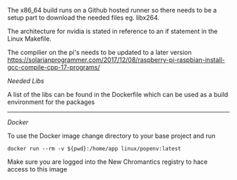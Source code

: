 The x86_64 build runs on a Github hosted runner so there needs to be a setup part to download the needed files eg. libx264.

The architecture for nvidia is stated in reference to an if statement in the Linux Makefile.

The compilier on the pi's needs to be updated to a later version 
https://solarianprogrammer.com/2017/12/08/raspberry-pi-raspbian-install-gcc-compile-cpp-17-programs/

_Needed Libs_

A list of the libs can be found in the Dockerfile which can be used as a build environment for the packages

---
*Docker*

To use the Docker image change directory to your base project and run
```
docker run --rm -v ${pwd}:/home/app linux/popenv:latest
```

Make sure you are logged into the New Chromantics registry to hace access to this image
